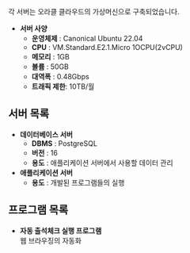 각 서버는 오라클 클라우드의 가상머신으로 구축되었습니다.
- **서버 사양**
	- **운영체제** : Canonical Ubuntu 22.04
	- **CPU** : VM.Standard.E2.1.Micro 1OCPU(2vCPU)
	- **메모리** : 1GB
	- **볼륨** : 50GB
	- **대역폭** : 0.48Gbps
	- **트래픽 제한**: 10TB/월
## 서버 목록
- **데이터베이스 서버**  
	- **DBMS** : PostgreSQL
	- **버전** : 16
	- **용도** : 애플리케이션 서버에서 사용할 데이터 관리
- **애플리케이션 서버**  
	- **용도** : 개발된 프로그램들의 실행

## 프로그램 목록
- **자동 출석체크 실행 프로그램**  
	웹 브라우징의 자동화